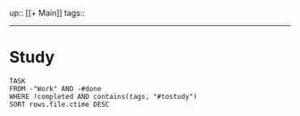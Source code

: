 up:: [[+ Main]]
tags::
___
# Study

```dataview
TASK
FROM -"Work" AND -#done
WHERE !completed AND contains(tags, "#tostudy")
SORT rows.file.ctime DESC
```


